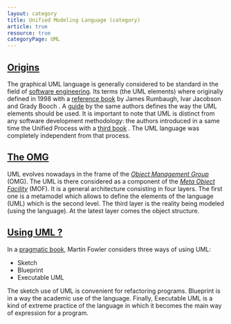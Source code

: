 ```yaml
---
layout: category
title: Unified Modeling Language (category)
article: true
resource: true
categoryPage: UML
---
```

<div>
<h2><a href="#origin" name="origin">Origins</a></h2>
<p>
The graphical UML language is generally considered to be standard in the field
of <a href="../software/engineering">software engineering</a>. Its terms (the UML elements) where  originally
<span itemscope itemtype="http://schema.org/Book">
defined in
  <span itemprop="datePublished">1998</span>
 with a
<a itemprop="sameAs" href="http://www.worldcat.org/oclc/245749828">reference book</a> by
<link itemprop="bookFormat" href="http://schema.org/Hardcover"/>
<meta itemprop="name" content="The Unified Modeling Language Reference Manual"/>
<span itemprop="author">James Rumbaugh</span>,
<span itemprop="author">Ivar Jacobson</span> and
<span itemprop="author">Grady Booch</span>
<meta itemprop="bookEdition" content="1st print"/>
</span>.
A
<span itemscope itemtype="http://schema.org/Book">
<a itemprop="sameAs" href="http://www.worldcat.org/oclc/439579495">guide</a>
<meta itemprop="datePublished" content="1998"/>
by the same authors
<link itemprop="bookFormat" href="http://schema.org/Hardcover"/>
<meta itemprop="name" content="The Unified Modeling Language User Guide"/>
<meta itemprop="author" content="Grady Booch"/>
<meta itemprop="author" content="James Rumbaugh"/>
<meta itemprop="author" content="Ivar Jacobson"/>
<meta itemprop="bookEdition" content="1st print"/>
</span>
defines the way the UML elements should be used. It is important to note that UML is distinct from any software development methodology: the authors introduced in a same time the Unified Process with a
<span itemscope itemtype="http://schema.org/Book">
<a itemprop="sameAs" href="http://www.worldcat.org/oclc/613267531">third book</a>
<meta itemprop="datePublished" content="1998"/>
<link itemprop="bookFormat" href="http://schema.org/Hardcover"/>
<meta itemprop="name" content="The Unified Software Development Process"/>
<meta itemprop="author" content="Ivar Jacobson"/>
<meta itemprop="author" content="Grady Booch"/>
<meta itemprop="author" content="James Rumbaugh"/>
<meta itemprop="bookEdition" content="1st print"/>
</span>. The UML language was completely independent from that process.
</p>
</div>
<div>
<h2><a href="#omg" name="omg">The OMG</a></h2>
<p>
UML evolves nowadays in the frame of the <a href="http://omg.org/"><em>Object Management Group</em></a> (OMG). The UML is there considered as a component of the <a href="http://omg.org/mof/"><em>Meta Object Facility</em></a> (MOF). It is a general architecture consisting in four layers. The first one is a metamodel which allows to define the elements of the language (UML) which is the second level. The third layer is the reality being modeled (using the language). At the latest layer comes the object structure.
</p>
</div>
<div>
<h2><a href="#ways" name="ways">Using UML ?</a></h2>
<p>
In a
<span itemscope itemtype="http://schema.org/Book">
<a itemprop="sameAs" href="http://www.worldcat.org/oclc/892608752">
pragmatic book</a>,
<meta itemprop="datePublished" content="2013"/>
<link itemprop="bookFormat" href="http://schema.org/Paperback"/>
<meta itemprop="name" content="UML distilled : a brief guide to the standard object modeling language"/>
<span itemprop="author">Martin Fowler</span>
<meta itemprop="bookEdition" content="3rd ed., 19. printing"/>
</span>
considers three ways of using UML:
</p>
<ul>
<li>Sketch</li>
<li>Blueprint</li>
<li>Executable UML</li>
</ul>
<p>
The sketch use of UML is convenient for refactoring programs. Blueprint is in a way the academic use of the language. Finally, Executable UML is a kind of extreme practice of the language in which it becomes the main way of expression for a program.
</p>
</div>
